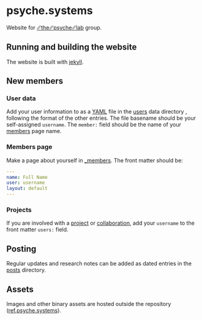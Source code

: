 # psyche.systems

Website for [␥the␥psyche␥lab](https://psyche.systems) group.

## Running and building the website

The website is built with [jekyll](https://jekyllrb.com). 

## New members

### User data

Add your user information to as a [YAML](https://yaml.org) file in the [users](_data/users) data directory , following the format of the other entries. The file basename should be your self-assigned `username`. The `member:` field should be the name of your [members](/_members) page name.

### Members page

Make a page about yourself in [_members](/_members). The front matter should be:

```yaml
---
name: Full Name
user: username
layout: default
---
```

### Projects

If you are involved with a [project](/_projects) or [collaboration](/_collabs), add your `username` to the front matter `users:` field.

## Posting

Regular updates and research notes can be added as dated entries in the [posts](/_posts) directory.

## Assets

Images and other binary assets are hosted outside the repository ([ref.psyche.systems](https://ref.psyche.systems)).